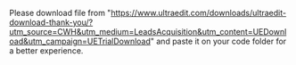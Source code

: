 Please download file from "https://www.ultraedit.com/downloads/ultraedit-download-thank-you/?utm_source=CWH&utm_medium=LeadsAcquisition&utm_content=UEDownload&utm_campaign=UETrialDownload" and paste it on your code folder for a better experience.
